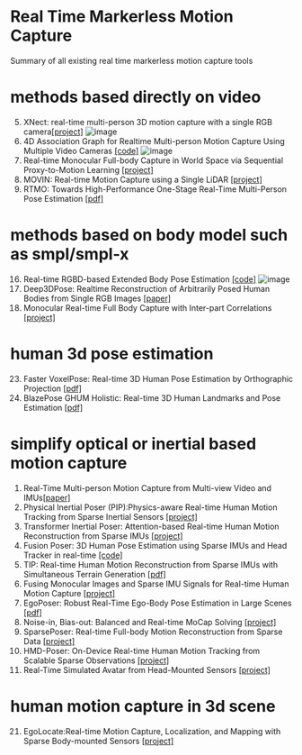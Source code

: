 # Real Time Markerless Motion Capture
Summary of all existing real time markerless motion capture tools


# methods based directly on video
5. XNect: real-time multi-person 3D motion capture with a single RGB camera[[project]](http://gvv.mpi-inf.mpg.de/projects/XNect/)
![image](https://github.com/visonpon/human-motion-capture/blob/main/images/Xnet.png)
7. 4D Association Graph for Realtime Multi-person Motion Capture Using Multiple Video Cameras [[code]](https://github.com/zhangyux15/4d_association)
![image](https://github.com/visonpon/human-motion-capture/blob/main/images/4dAsspciation.png)
51. Real-time Monocular Full-body Capture in World Space via Sequential Proxy-to-Motion Learning [[project]](https://liuyebin.com/proxycap/)
66. MOVIN: Real-time Motion Capture using a Single LiDAR [[project]](https://movin3d.github.io/movin_pg2023/)
74. RTMO: Towards High-Performance One-Stage Real-Time Multi-Person Pose Estimation [[pdf]](https://arxiv.org/pdf/2312.07526.pdf)


# methods based on body model such as smpl/smpl-x
16. Real-time RGBD-based Extended Body Pose Estimation [[code]](https://github.com/rmbashirov/rgbd-kinect-pose)
![image](https://github.com/visonpon/human-motion-capture/blob/main/images/rgbd-kinect-pose.png)
35. Deep3DPose: Realtime Reconstruction of Arbitrarily Posed Human Bodies from Single RGB Images [[paper]](https://arxiv.org/pdf/2106.11536.pdf)
37. Monocular Real-time Full Body Capture with Inter-part Correlations [[project]](https://calciferzh.github.io/publications/zhou2021monocular)


# human 3d pose estimation
23. Faster VoxelPose: Real-time 3D Human Pose Estimation by Orthographic Projection [[pdf]](https://arxiv.org/pdf/2207.10955.pdf)
41. BlazePose GHUM Holistic: Real-time 3D Human Landmarks and Pose Estimation [[pdf]](https://arxiv.org/pdf/2206.11678.pdf)


# simplify optical or inertial based motion capture
1. Real-Time Multi-person Motion Capture from Multi-view Video and IMUs[[paper]](https://link.springer.com/content/pdf/10.1007/s11263-019-01270-5.pdf)
3. Physical Inertial Poser (PIP):Physics-aware Real-time Human Motion Tracking from Sparse Inertial Sensors [[project]](https://xinyu-yi.github.io/PIP/)
6. Transformer Inertial Poser: Attention-based Real-time Human Motion Reconstruction from Sparse IMUs [[project]](https://github.com/jyf588/transformer-inertial-poser)
12. Fusion Poser: 3D Human Pose Estimation using Sparse IMUs and Head Tracker in real-time [[code]](https://github.com/LuzyCat/FusionPoser)
14. TIP: Real-time Human Motion Reconstruction from Sparse IMUs with Simultaneous Terrain Generation [[pdf]](https://arxiv.org/pdf/2203.15720.pdf)
20. Fusing Monocular Images and Sparse IMU Signals for Real-time Human Motion Capture [[project]](https://shaohua-pan.github.io/robustcap-page/)
22. EgoPoser: Robust Real-Time Ego-Body Pose Estimation in Large Scenes [[pdf]](https://arxiv.org/pdf/2308.06493.pdf)
23. Noise-in, Bias-out: Balanced and Real-time MoCap Solving [[project]](https://moverseai.github.io/noise-tail/)
25. SparsePoser: Real-time Full-body Motion Reconstruction from Sparse Data [[project]](https://upc-virvig.github.io/SparsePoser/)
29. HMD-Poser: On-Device Real-time Human Motion Tracking from Scalable Sparse Observations [[project]](https://pico-ai-team.github.io/hmd-poser)
30. Real-Time Simulated Avatar from Head-Mounted Sensors [[project]](https://www.zhengyiluo.com/SimXR/)


# human motion capture in 3d scene
21. EgoLocate:Real-time Motion Capture, Localization, and Mapping with Sparse Body-mounted Sensors [[project]](https://xinyu-yi.github.io/EgoLocate/)
